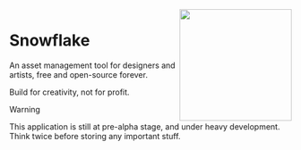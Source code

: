 <image src="./src-tauri/icons/snowflake.svg" width="200px" height="200px" style="float: right" />

# Snowflake

An asset management tool for designers and artists, free and open-source forever.

Build for creativity, not for profit.

> [!WARNING]
> This application is still at pre-alpha stage, and under heavy development. Think twice before storing any important stuff.
